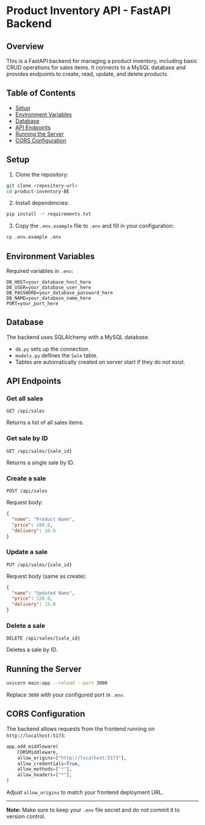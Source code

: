 # Product Inventory API - FastAPI Backend

## Overview

This is a FastAPI backend for managing a product inventory, including basic CRUD operations for sales items. It connects to a MySQL database and provides endpoints to create, read, update, and delete products.

## Table of Contents

* [Setup](#setup)
* [Environment Variables](#environment-variables)
* [Database](#database)
* [API Endpoints](#api-endpoints)
* [Running the Server](#running-the-server)
* [CORS Configuration](#cors-configuration)

## Setup

1. Clone the repository:

```bash
git clone <repository-url>
cd product-inventory-BE
```

2. Install dependencies:

```bash
pip install -r requirements.txt
```

3. Copy the `.env.example` file to `.env` and fill in your configuration:

```bash
cp .env.example .env
```

## Environment Variables

Required variables in `.env`:

```env
DB_HOST=your_database_host_here
DB_USER=your_database_user_here
DB_PASSWORD=your_database_password_here
DB_NAME=your_database_name_here
PORT=your_port_here
```

## Database

The backend uses SQLAlchemy with a MySQL database.

* `db.py` sets up the connection.
* `models.py` defines the `Sale` table.
* Tables are automatically created on server start if they do not exist.

## API Endpoints

### Get all sales

```
GET /api/sales
```

Returns a list of all sales items.

### Get sale by ID

```
GET /api/sales/{sale_id}
```

Returns a single sale by ID.

### Create a sale

```
POST /api/sales
```

Request body:

```json
{
  "name": "Product Name",
  "price": 100.0,
  "delivery": 10.0
}
```

### Update a sale

```
PUT /api/sales/{sale_id}
```

Request body (same as create):

```json
{
  "name": "Updated Name",
  "price": 120.0,
  "delivery": 15.0
}
```

### Delete a sale

```
DELETE /api/sales/{sale_id}
```

Deletes a sale by ID.

## Running the Server

```bash
uvicorn main:app --reload --port 3000
```

Replace `3000` with your configured port in `.env`.

## CORS Configuration

The backend allows requests from the frontend running on `http://localhost:5173`:

```python
app.add_middleware(
    CORSMiddleware,
    allow_origins=["http://localhost:5173"],
    allow_credentials=True,
    allow_methods=["*"],
    allow_headers=["*"],
)
```

Adjust `allow_origins` to match your frontend deployment URL.

---

**Note:** Make sure to keep your `.env` file secret and do not commit it to version control.

